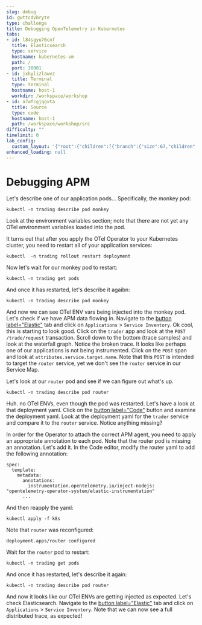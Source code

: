 ```yaml
---
slug: debug
id: gwttcdvbryte
type: challenge
title: Debugging OpenTelemetry in Kubernetes
tabs:
- id: l84sgyu76cnf
  title: Elasticsearch
  type: service
  hostname: kubernetes-vm
  path: /
  port: 30001
- id: jxhyli2lawvz
  title: Terminal
  type: terminal
  hostname: host-1
  workdir: /workspace/workshop
- id: a7wfcgjqgvta
  title: Source
  type: code
  hostname: host-1
  path: /workspace/workshop/src
difficulty: ""
timelimit: 0
lab_config:
  custom_layout: '{"root":{"children":[{"branch":{"size":67,"children":[{"leaf":{"tabs":["cvuhdep6nf7c","tcgpla2ouph4"],"activeTabId":"cvuhdep6nf7c","size":82}},{"leaf":{"tabs":["wtymmwmcwnup"],"activeTabId":"wtymmwmcwnup","size":15}}]}},{"leaf":{"tabs":["assignment"],"activeTabId":"assignment","size":31}}],"orientation":"Horizontal"}}'
enhanced_loading: null
---
```

# Debugging APM

Let's describe one of our application pods... Specifically, the monkey pod:
```bash,run
kubectl -n trading describe pod monkey
```
Look at the environment variables section; note that there are not yet any OTel environment variables loaded into the pod.

It turns out that after you apply the OTel Operator to your Kubernetes cluster, you need to restart all of your application services:
```bash,run
kubectl  -n trading rollout restart deployment
```

Now let's wait for our monkey pod to restart:
```bash,run
kubectl -n trading get pods
```

And once it has restarted, let's describe it agaibn:
```bash,run
kubectl -n trading describe pod monkey
```

And now we can see OTel ENV vars being injected into the monkey pod. Let's check if we have APM data flowing in. Navigate to the [button label="Elastic"](tab-0) tab and click on `Applications` > `Service Inventory`. Ok cool, this is starting to look good. Click on the `trader` app and look at the `POST /trade/request` transaction. Scroll down to the bottom (trace samples) and look at the waterfall graph. Notice the broken trace. It looks like perhaps one of our applications is not being instrumented. Click on the `POST` span and look at `attributes.service.target.name`. Note that this `POST` is intended to target the `router` service, yet we don't see the `router` service in our Service Map.

Let's look at our `router` pod and see if we can figure out what's up.
```bash,run
kubectl -n trading describe pod router
```

Huh. no OTel ENVs, even though the pod was restarted. Let's have a look at that deployment yaml. Click on the [button label="Code"](tab-2) button and examine the deployment yaml. Look at the deployment yaml for the `trader` service and compare it to the `router` service. Notice anything missing?

In order for the Operator to attach the correct APM agent, you need to apply an appropriate annotation to each pod. Note that the router pod is missing an annotation. Let's add it. In the Code editor, modify the router yaml to add the following annotation:

```
spec:
  template:
    metadata:
      annotations:
        instrumentation.opentelemetry.io/inject-nodejs: "opentelemetry-operator-system/elastic-instrumentation"
      ...
```
And then reapply the yaml:
```bash,run
kubectl apply -f k8s
```

Note that `router` was reconfigured:
```
deployment.apps/router configured
```

Wait for the `router` pod to restart:
```bash,run
kubectl -n trading get pods
```

And once it has restarted, let's describe it again:
```bash,run
kubectl -n trading describe pod router
```

And now it looks like our OTel ENVs are getting injected as expected. Let's check Elasticsearch. Navigate to the [button label="Elastic"](tab-0) tab and click on `Applications` > `Service Inventory`. Note that we can now see a full distributed trace, as expected!

